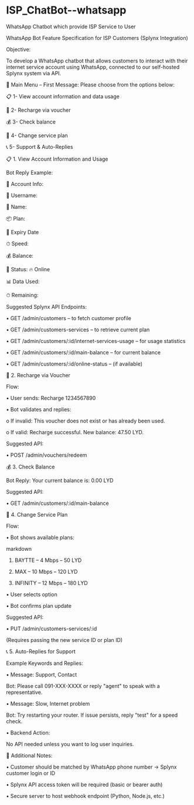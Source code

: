# ISP_ChatBot--whatsapp
WhatsApp Chatbot which provide ISP Service to User

WhatsApp Bot Feature Specification for ISP Customers (Splynx Integration)

Objective:

To develop a WhatsApp chatbot that allows customers to interact with their internet service
account using WhatsApp, connected to our self-hosted Splynx system via API.

🚀 Main Menu – First Message:
Please choose from the options below:

📋 1- View account information and data usage

🎫 2- Recharge via voucher

💰 3- Check balance

📶 4- Change service plan

📞 5- Support & Auto-Replies


📋 1. View Account Information and Usage

Bot Reply Example:

🎉 Account Info:

👤 Username:

👤 Name:

📦 Plan:

📅 Expiry Date

⏱ Speed:

💰 Balance:

🧶 Status: 🔥 Online

📊 Data Used:

⏱ Remaining:

Suggested Splynx API Endpoints:

• GET /admin/customers – to fetch customer profile

• GET /admin/customers-services – to retrieve current plan

• GET /admin/customers/:id/internet-services-usage – for usage statistics

• GET /admin/customers/:id/main-balance – for current balance

• GET /admin/customers/:id/online-status – (if available)

🎫 2. Recharge via Voucher

Flow:

• User sends: Recharge 1234567890

• Bot validates and replies:

o If invalid: This voucher does not exist or has already been used.

o If valid: Recharge successful. New balance: 47.50 LYD.

Suggested API:

• POST /admin/vouchers/redeem

💰 3. Check Balance

Bot Reply:
Your current balance is: 0.00 LYD

Suggested API:

• GET /admin/customers/:id/main-balance

📶 4. Change Service Plan

Flow:

• Bot shows available plans:

markdown

1. BAYTTE – 4 Mbps – 50 LYD

2. MAX – 10 Mbps – 120 LYD

3. INFINITY – 12 Mbps – 180 LYD

• User selects option

• Bot confirms plan update

Suggested API:

• PUT /admin/customers-services/:id

(Requires passing the new service ID or plan ID)

📞 5. Auto-Replies for Support

Example Keywords and Replies:

• Message: Support, Contact

Bot: Please call 091-XXX-XXXX or reply "agent" to speak with a representative.

• Message: Slow, Internet problem

Bot: Try restarting your router. If issue persists, reply "test" for a speed check.

• Backend Action:

No API needed unless you want to log user inquiries.

🍂 Additional Notes:

• Customer should be matched by WhatsApp phone number → Splynx customer login or ID

• Splynx API access token will be required (basic or bearer auth)

• Secure server to host webhook endpoint (Python, Node.js, etc.)